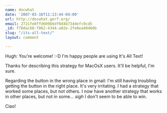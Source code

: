 ```yaml
---
name: docwhat
date: '2007-03-16T11:13:44-04:00'
url: http://docwhat.gerf.org/
email: 2721fe8ffd609b6df0d4b734defc9cd5
_id: f78dac68-f862-4344-a02e-2fe8ea40460b
slug: "/its-all-text/"
layout: comment

---
```


Hugh: You're welcome! :-D  I'm happy people are using It's All Text!

Thanks for describing this strategy for MacOsX users.  It'll be helpful, I'm sure.

Regarding the button in the wrong place in gmail:  I'm still having troubling getting the button in the right place.  It's very irritating.  I had a strategy that worked some places, but not others.  I now have another strategy that works in other places, but not in some...  *sigh* I don't seem to be able to win.

Ciao!
